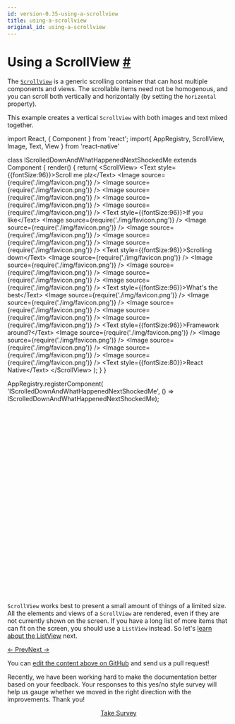 ```yaml
---
id: version-0.35-using-a-scrollview
title: using-a-scrollview
original_id: using-a-scrollview
---
```

<a id="content"></a><h1><a class="anchor" name="using-a-scrollview"></a>Using a ScrollView <a class="hash-link" href="docs/using-a-scrollview.html#using-a-scrollview">#</a></h1><div><p>The <a href="/react-native/docs/scrollview.html" target=""><code>ScrollView</code></a> is a generic scrolling container that can host multiple components and views. The scrollable items need not be homogenous, and you can scroll both vertically and horizontally (by setting the <code>horizontal</code> property).</p><p>This example creates a vertical <code>ScrollView</code> with both images and text mixed together.</p><div class="web-player"><div class="prism language-javascript">import React<span class="token punctuation">,</span> <span class="token punctuation">{</span> Component <span class="token punctuation">}</span> from <span class="token string">'react'</span><span class="token punctuation">;</span>
import<span class="token punctuation">{</span> AppRegistry<span class="token punctuation">,</span> ScrollView<span class="token punctuation">,</span> Image<span class="token punctuation">,</span> Text<span class="token punctuation">,</span> View <span class="token punctuation">}</span> from <span class="token string">'react-native'</span>

class <span class="token class-name">IScrolledDownAndWhatHappenedNextShockedMe</span> extends <span class="token class-name">Component</span> <span class="token punctuation">{</span>
  <span class="token function">render<span class="token punctuation">(</span></span><span class="token punctuation">)</span> <span class="token punctuation">{</span>
      <span class="token keyword">return</span><span class="token punctuation">(</span>
        &lt;ScrollView<span class="token operator">&gt;</span>
          &lt;Text style<span class="token operator">=</span><span class="token punctuation">{</span><span class="token punctuation">{</span>fontSize<span class="token punctuation">:</span><span class="token number">96</span><span class="token punctuation">}</span><span class="token punctuation">}</span><span class="token operator">&gt;</span>Scroll me plz&lt;<span class="token operator">/</span>Text<span class="token operator">&gt;</span>
          &lt;Image source<span class="token operator">=</span><span class="token punctuation">{</span><span class="token function">require<span class="token punctuation">(</span></span><span class="token string">'./img/favicon.png'</span><span class="token punctuation">)</span><span class="token punctuation">}</span> <span class="token operator">/</span><span class="token operator">&gt;</span>
          &lt;Image source<span class="token operator">=</span><span class="token punctuation">{</span><span class="token function">require<span class="token punctuation">(</span></span><span class="token string">'./img/favicon.png'</span><span class="token punctuation">)</span><span class="token punctuation">}</span> <span class="token operator">/</span><span class="token operator">&gt;</span>
          &lt;Image source<span class="token operator">=</span><span class="token punctuation">{</span><span class="token function">require<span class="token punctuation">(</span></span><span class="token string">'./img/favicon.png'</span><span class="token punctuation">)</span><span class="token punctuation">}</span> <span class="token operator">/</span><span class="token operator">&gt;</span>
          &lt;Image source<span class="token operator">=</span><span class="token punctuation">{</span><span class="token function">require<span class="token punctuation">(</span></span><span class="token string">'./img/favicon.png'</span><span class="token punctuation">)</span><span class="token punctuation">}</span> <span class="token operator">/</span><span class="token operator">&gt;</span>
          &lt;Image source<span class="token operator">=</span><span class="token punctuation">{</span><span class="token function">require<span class="token punctuation">(</span></span><span class="token string">'./img/favicon.png'</span><span class="token punctuation">)</span><span class="token punctuation">}</span> <span class="token operator">/</span><span class="token operator">&gt;</span>
          &lt;Text style<span class="token operator">=</span><span class="token punctuation">{</span><span class="token punctuation">{</span>fontSize<span class="token punctuation">:</span><span class="token number">96</span><span class="token punctuation">}</span><span class="token punctuation">}</span><span class="token operator">&gt;</span>If you like&lt;<span class="token operator">/</span>Text<span class="token operator">&gt;</span>
          &lt;Image source<span class="token operator">=</span><span class="token punctuation">{</span><span class="token function">require<span class="token punctuation">(</span></span><span class="token string">'./img/favicon.png'</span><span class="token punctuation">)</span><span class="token punctuation">}</span> <span class="token operator">/</span><span class="token operator">&gt;</span>
          &lt;Image source<span class="token operator">=</span><span class="token punctuation">{</span><span class="token function">require<span class="token punctuation">(</span></span><span class="token string">'./img/favicon.png'</span><span class="token punctuation">)</span><span class="token punctuation">}</span> <span class="token operator">/</span><span class="token operator">&gt;</span>
          &lt;Image source<span class="token operator">=</span><span class="token punctuation">{</span><span class="token function">require<span class="token punctuation">(</span></span><span class="token string">'./img/favicon.png'</span><span class="token punctuation">)</span><span class="token punctuation">}</span> <span class="token operator">/</span><span class="token operator">&gt;</span>
          &lt;Image source<span class="token operator">=</span><span class="token punctuation">{</span><span class="token function">require<span class="token punctuation">(</span></span><span class="token string">'./img/favicon.png'</span><span class="token punctuation">)</span><span class="token punctuation">}</span> <span class="token operator">/</span><span class="token operator">&gt;</span>
          &lt;Image source<span class="token operator">=</span><span class="token punctuation">{</span><span class="token function">require<span class="token punctuation">(</span></span><span class="token string">'./img/favicon.png'</span><span class="token punctuation">)</span><span class="token punctuation">}</span> <span class="token operator">/</span><span class="token operator">&gt;</span>
          &lt;Text style<span class="token operator">=</span><span class="token punctuation">{</span><span class="token punctuation">{</span>fontSize<span class="token punctuation">:</span><span class="token number">96</span><span class="token punctuation">}</span><span class="token punctuation">}</span><span class="token operator">&gt;</span>Scrolling down&lt;<span class="token operator">/</span>Text<span class="token operator">&gt;</span>
          &lt;Image source<span class="token operator">=</span><span class="token punctuation">{</span><span class="token function">require<span class="token punctuation">(</span></span><span class="token string">'./img/favicon.png'</span><span class="token punctuation">)</span><span class="token punctuation">}</span> <span class="token operator">/</span><span class="token operator">&gt;</span>
          &lt;Image source<span class="token operator">=</span><span class="token punctuation">{</span><span class="token function">require<span class="token punctuation">(</span></span><span class="token string">'./img/favicon.png'</span><span class="token punctuation">)</span><span class="token punctuation">}</span> <span class="token operator">/</span><span class="token operator">&gt;</span>
          &lt;Image source<span class="token operator">=</span><span class="token punctuation">{</span><span class="token function">require<span class="token punctuation">(</span></span><span class="token string">'./img/favicon.png'</span><span class="token punctuation">)</span><span class="token punctuation">}</span> <span class="token operator">/</span><span class="token operator">&gt;</span>
          &lt;Image source<span class="token operator">=</span><span class="token punctuation">{</span><span class="token function">require<span class="token punctuation">(</span></span><span class="token string">'./img/favicon.png'</span><span class="token punctuation">)</span><span class="token punctuation">}</span> <span class="token operator">/</span><span class="token operator">&gt;</span>
          &lt;Image source<span class="token operator">=</span><span class="token punctuation">{</span><span class="token function">require<span class="token punctuation">(</span></span><span class="token string">'./img/favicon.png'</span><span class="token punctuation">)</span><span class="token punctuation">}</span> <span class="token operator">/</span><span class="token operator">&gt;</span>
          &lt;Text style<span class="token operator">=</span><span class="token punctuation">{</span><span class="token punctuation">{</span>fontSize<span class="token punctuation">:</span><span class="token number">96</span><span class="token punctuation">}</span><span class="token punctuation">}</span><span class="token operator">&gt;</span>What's the best&lt;<span class="token operator">/</span>Text<span class="token operator">&gt;</span>
          &lt;Image source<span class="token operator">=</span><span class="token punctuation">{</span><span class="token function">require<span class="token punctuation">(</span></span><span class="token string">'./img/favicon.png'</span><span class="token punctuation">)</span><span class="token punctuation">}</span> <span class="token operator">/</span><span class="token operator">&gt;</span>
          &lt;Image source<span class="token operator">=</span><span class="token punctuation">{</span><span class="token function">require<span class="token punctuation">(</span></span><span class="token string">'./img/favicon.png'</span><span class="token punctuation">)</span><span class="token punctuation">}</span> <span class="token operator">/</span><span class="token operator">&gt;</span>
          &lt;Image source<span class="token operator">=</span><span class="token punctuation">{</span><span class="token function">require<span class="token punctuation">(</span></span><span class="token string">'./img/favicon.png'</span><span class="token punctuation">)</span><span class="token punctuation">}</span> <span class="token operator">/</span><span class="token operator">&gt;</span>
          &lt;Image source<span class="token operator">=</span><span class="token punctuation">{</span><span class="token function">require<span class="token punctuation">(</span></span><span class="token string">'./img/favicon.png'</span><span class="token punctuation">)</span><span class="token punctuation">}</span> <span class="token operator">/</span><span class="token operator">&gt;</span>
          &lt;Image source<span class="token operator">=</span><span class="token punctuation">{</span><span class="token function">require<span class="token punctuation">(</span></span><span class="token string">'./img/favicon.png'</span><span class="token punctuation">)</span><span class="token punctuation">}</span> <span class="token operator">/</span><span class="token operator">&gt;</span>
          &lt;Text style<span class="token operator">=</span><span class="token punctuation">{</span><span class="token punctuation">{</span>fontSize<span class="token punctuation">:</span><span class="token number">96</span><span class="token punctuation">}</span><span class="token punctuation">}</span><span class="token operator">&gt;</span>Framework around<span class="token operator">?</span>&lt;<span class="token operator">/</span>Text<span class="token operator">&gt;</span>
          &lt;Image source<span class="token operator">=</span><span class="token punctuation">{</span><span class="token function">require<span class="token punctuation">(</span></span><span class="token string">'./img/favicon.png'</span><span class="token punctuation">)</span><span class="token punctuation">}</span> <span class="token operator">/</span><span class="token operator">&gt;</span>
          &lt;Image source<span class="token operator">=</span><span class="token punctuation">{</span><span class="token function">require<span class="token punctuation">(</span></span><span class="token string">'./img/favicon.png'</span><span class="token punctuation">)</span><span class="token punctuation">}</span> <span class="token operator">/</span><span class="token operator">&gt;</span>
          &lt;Image source<span class="token operator">=</span><span class="token punctuation">{</span><span class="token function">require<span class="token punctuation">(</span></span><span class="token string">'./img/favicon.png'</span><span class="token punctuation">)</span><span class="token punctuation">}</span> <span class="token operator">/</span><span class="token operator">&gt;</span>
          &lt;Image source<span class="token operator">=</span><span class="token punctuation">{</span><span class="token function">require<span class="token punctuation">(</span></span><span class="token string">'./img/favicon.png'</span><span class="token punctuation">)</span><span class="token punctuation">}</span> <span class="token operator">/</span><span class="token operator">&gt;</span>
          &lt;Image source<span class="token operator">=</span><span class="token punctuation">{</span><span class="token function">require<span class="token punctuation">(</span></span><span class="token string">'./img/favicon.png'</span><span class="token punctuation">)</span><span class="token punctuation">}</span> <span class="token operator">/</span><span class="token operator">&gt;</span>
          &lt;Text style<span class="token operator">=</span><span class="token punctuation">{</span><span class="token punctuation">{</span>fontSize<span class="token punctuation">:</span><span class="token number">80</span><span class="token punctuation">}</span><span class="token punctuation">}</span><span class="token operator">&gt;</span>React Native&lt;<span class="token operator">/</span>Text<span class="token operator">&gt;</span>
        &lt;<span class="token operator">/</span>ScrollView<span class="token operator">&gt;</span>
    <span class="token punctuation">)</span><span class="token punctuation">;</span>
  <span class="token punctuation">}</span>
<span class="token punctuation">}</span>


AppRegistry<span class="token punctuation">.</span><span class="token function">registerComponent<span class="token punctuation">(</span></span>
  <span class="token string">'IScrolledDownAndWhatHappenedNextShockedMe'</span><span class="token punctuation">,</span>
  <span class="token punctuation">(</span><span class="token punctuation">)</span> <span class="token operator">=</span><span class="token operator">&gt;</span> IScrolledDownAndWhatHappenedNextShockedMe<span class="token punctuation">)</span><span class="token punctuation">;</span></div><iframe style="margin-top:4px;" width="880" height="420" data-src="//cdn.rawgit.com/dabbott/react-native-web-player/gh-v1.2.4/index.html#code=import%20React%2C%20%7B%20Component%20%7D%20from%20'react'%3B%0Aimport%7B%20AppRegistry%2C%20ScrollView%2C%20Image%2C%20Text%2C%20View%20%7D%20from%20'react-native'%0A%0Aclass%20IScrolledDownAndWhatHappenedNextShockedMe%20extends%20Component%20%7B%0A%20%20render()%20%7B%0A%20%20%20%20%20%20return(%0A%20%20%20%20%20%20%20%20%3CScrollView%3E%0A%20%20%20%20%20%20%20%20%20%20%3CText%20style%3D%7B%7BfontSize%3A96%7D%7D%3EScroll%20me%20plz%3C%2FText%3E%0A%20%20%20%20%20%20%20%20%20%20%3CImage%20source%3D%7Brequire('.%2Fimg%2Ffavicon.png')%7D%20%2F%3E%0A%20%20%20%20%20%20%20%20%20%20%3CImage%20source%3D%7Brequire('.%2Fimg%2Ffavicon.png')%7D%20%2F%3E%0A%20%20%20%20%20%20%20%20%20%20%3CImage%20source%3D%7Brequire('.%2Fimg%2Ffavicon.png')%7D%20%2F%3E%0A%20%20%20%20%20%20%20%20%20%20%3CImage%20source%3D%7Brequire('.%2Fimg%2Ffavicon.png')%7D%20%2F%3E%0A%20%20%20%20%20%20%20%20%20%20%3CImage%20source%3D%7Brequire('.%2Fimg%2Ffavicon.png')%7D%20%2F%3E%0A%20%20%20%20%20%20%20%20%20%20%3CText%20style%3D%7B%7BfontSize%3A96%7D%7D%3EIf%20you%20like%3C%2FText%3E%0A%20%20%20%20%20%20%20%20%20%20%3CImage%20source%3D%7Brequire('.%2Fimg%2Ffavicon.png')%7D%20%2F%3E%0A%20%20%20%20%20%20%20%20%20%20%3CImage%20source%3D%7Brequire('.%2Fimg%2Ffavicon.png')%7D%20%2F%3E%0A%20%20%20%20%20%20%20%20%20%20%3CImage%20source%3D%7Brequire('.%2Fimg%2Ffavicon.png')%7D%20%2F%3E%0A%20%20%20%20%20%20%20%20%20%20%3CImage%20source%3D%7Brequire('.%2Fimg%2Ffavicon.png')%7D%20%2F%3E%0A%20%20%20%20%20%20%20%20%20%20%3CImage%20source%3D%7Brequire('.%2Fimg%2Ffavicon.png')%7D%20%2F%3E%0A%20%20%20%20%20%20%20%20%20%20%3CText%20style%3D%7B%7BfontSize%3A96%7D%7D%3EScrolling%20down%3C%2FText%3E%0A%20%20%20%20%20%20%20%20%20%20%3CImage%20source%3D%7Brequire('.%2Fimg%2Ffavicon.png')%7D%20%2F%3E%0A%20%20%20%20%20%20%20%20%20%20%3CImage%20source%3D%7Brequire('.%2Fimg%2Ffavicon.png')%7D%20%2F%3E%0A%20%20%20%20%20%20%20%20%20%20%3CImage%20source%3D%7Brequire('.%2Fimg%2Ffavicon.png')%7D%20%2F%3E%0A%20%20%20%20%20%20%20%20%20%20%3CImage%20source%3D%7Brequire('.%2Fimg%2Ffavicon.png')%7D%20%2F%3E%0A%20%20%20%20%20%20%20%20%20%20%3CImage%20source%3D%7Brequire('.%2Fimg%2Ffavicon.png')%7D%20%2F%3E%0A%20%20%20%20%20%20%20%20%20%20%3CText%20style%3D%7B%7BfontSize%3A96%7D%7D%3EWhat's%20the%20best%3C%2FText%3E%0A%20%20%20%20%20%20%20%20%20%20%3CImage%20source%3D%7Brequire('.%2Fimg%2Ffavicon.png')%7D%20%2F%3E%0A%20%20%20%20%20%20%20%20%20%20%3CImage%20source%3D%7Brequire('.%2Fimg%2Ffavicon.png')%7D%20%2F%3E%0A%20%20%20%20%20%20%20%20%20%20%3CImage%20source%3D%7Brequire('.%2Fimg%2Ffavicon.png')%7D%20%2F%3E%0A%20%20%20%20%20%20%20%20%20%20%3CImage%20source%3D%7Brequire('.%2Fimg%2Ffavicon.png')%7D%20%2F%3E%0A%20%20%20%20%20%20%20%20%20%20%3CImage%20source%3D%7Brequire('.%2Fimg%2Ffavicon.png')%7D%20%2F%3E%0A%20%20%20%20%20%20%20%20%20%20%3CText%20style%3D%7B%7BfontSize%3A96%7D%7D%3EFramework%20around%3F%3C%2FText%3E%0A%20%20%20%20%20%20%20%20%20%20%3CImage%20source%3D%7Brequire('.%2Fimg%2Ffavicon.png')%7D%20%2F%3E%0A%20%20%20%20%20%20%20%20%20%20%3CImage%20source%3D%7Brequire('.%2Fimg%2Ffavicon.png')%7D%20%2F%3E%0A%20%20%20%20%20%20%20%20%20%20%3CImage%20source%3D%7Brequire('.%2Fimg%2Ffavicon.png')%7D%20%2F%3E%0A%20%20%20%20%20%20%20%20%20%20%3CImage%20source%3D%7Brequire('.%2Fimg%2Ffavicon.png')%7D%20%2F%3E%0A%20%20%20%20%20%20%20%20%20%20%3CImage%20source%3D%7Brequire('.%2Fimg%2Ffavicon.png')%7D%20%2F%3E%0A%20%20%20%20%20%20%20%20%20%20%3CText%20style%3D%7B%7BfontSize%3A80%7D%7D%3EReact%20Native%3C%2FText%3E%0A%20%20%20%20%20%20%20%20%3C%2FScrollView%3E%0A%20%20%20%20)%3B%0A%20%20%7D%0A%7D%0A%0A%0AAppRegistry.registerComponent(%0A%20%20'IScrolledDownAndWhatHappenedNextShockedMe'%2C%0A%20%20()%20%3D%3E%20IScrolledDownAndWhatHappenedNextShockedMe)%3B" frameborder="0"></iframe></div><p><code>ScrollView</code> works best to present a small amount of things of a limited size. All the elements and views of a <code>ScrollView</code> are rendered, even if they are not currently shown on the screen. If you have a long list of more items that can fit on the screen, you should use a <code>ListView</code> instead. So let's <a href="/react-native/docs/using-a-listview.html" target="">learn about the ListView</a> next.</p></div><div class="docs-prevnext"><a class="docs-prev" href="docs/handling-text-input.html#content">← Prev</a><a class="docs-next" href="docs/using-a-listview.html#content">Next →</a></div><p class="edit-page-block">You can <a target="_blank" href="https://github.com/facebook/react-native/blob/master/docs/UsingAScrollView.md">edit the content above on GitHub</a> and send us a pull request!</p><div class="survey"><div class="survey-image"></div><p>Recently, we have been working hard to make the documentation better based on your feedback. Your responses to this yes/no style survey will help us gauge whether we moved in the right direction with the improvements. Thank you!</p><center><a class="button" href="https://www.facebook.com/survey?oid=516954245168428">Take Survey</a></center></div>